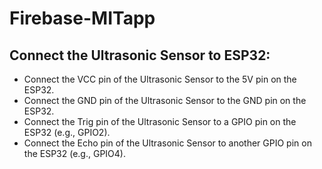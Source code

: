 # Firebase-MITapp

## Connect the Ultrasonic Sensor to ESP32:
- Connect the VCC pin of the Ultrasonic Sensor to the 5V pin on the ESP32.
- Connect the GND pin of the Ultrasonic Sensor to the GND pin on the ESP32.
- Connect the Trig pin of the Ultrasonic Sensor to a GPIO pin on the ESP32 (e.g., GPIO2).
- Connect the Echo pin of the Ultrasonic Sensor to another GPIO pin on the ESP32 (e.g., GPIO4).
